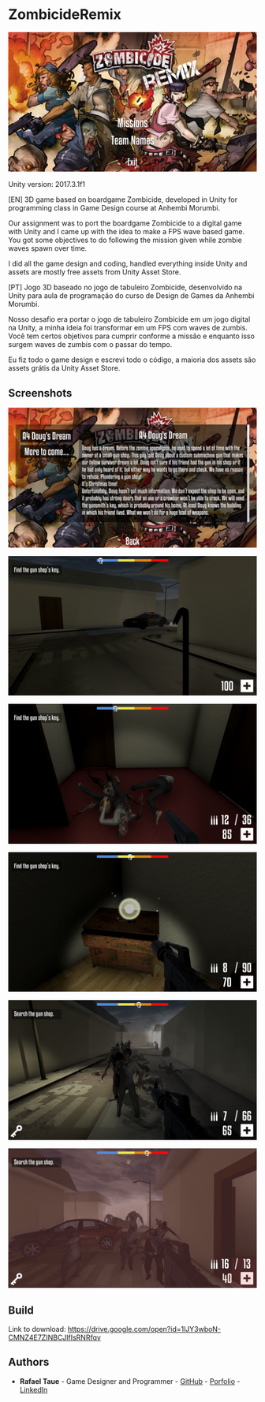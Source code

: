 # ZombicideRemix

![](Images/thumbnail.png)

Unity version: 2017.3.1f1

[EN] 3D game based on boardgame Zombicide, developed in Unity for programming class in Game Design course at Anhembi Morumbi.

Our assignment was to port the boardgame Zombicide to a digital game with Unity and I came up with the idea to make a FPS wave based game. You got some objectives to do following the mission given while zombie waves spawn over time.

I did all the game design and coding, handled everything inside Unity and assets are mostly free assets from Unity Asset Store.

[PT] Jogo 3D baseado no jogo de tabuleiro Zombicide, desenvolvido na Unity para aula de programação do curso de Design de Games da Anhembi Morumbi.

Nosso desafio era portar o jogo de tabuleiro Zombicide em um jogo digital na Unity, a minha ideia foi transformar em um FPS com waves de zumbis. Você tem certos objetivos para cumprir conforme a missão e enquanto isso surgem waves de zumbis com o passar do tempo.

Eu fiz todo o game design e escrevi todo o código, a maioria dos assets são assets grátis da Unity Asset Store.

## Screenshots

![](Images/ss02.png)

![](Images/ss05.png)

![](Images/ss06.png)

![](Images/ss07.png)

![](Images/ss08.png)

![](Images/ss09.png)

## Build

Link to download: https://drive.google.com/open?id=1lJY3wboN-CMNZ4E7ZINBCJlfIsRNRfqv

## Authors
- **Rafael Taue** - Game Designer and Programmer - [GitHub](https://github.com/rtaue) - [Porfolio](https://rtaue.com) - [LinkedIn](https://www.linkedin.com/in/rtaue/)
